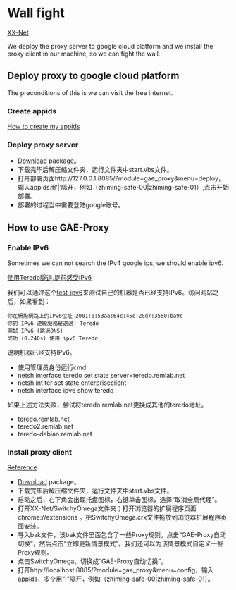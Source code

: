 # Wall fight

[XX-Net](https://github.com/XX-net/XX-Net)

We deploy the proxy server to google cloud platform and we install the proxy client in our machine, so we can fight the wall.

## Deploy proxy to google cloud platform

The preconditions of this is we can visit the free internet.

### Create appids

[How to create my appids](https://github.com/XX-net/XX-Net/wiki/how-to-create-my-appids)

### Deploy proxy server

- [Download](https://github.com/XX-net/XX-Net/blob/master/code/default/download.md) package。
- 下载完毕后解压缩文件夹，运行文件夹中start.vbs文件。
- 打开部署页面http://127.0.0.1:8085/?module=gae_proxy&menu=deploy，输入appids用‘|’隔开，例如（zhiming-safe-00|zhiming-safe-01）,点击开始部署。
- 部署的过程当中需要登陆google账号。

## How to use GAE-Proxy

### Enable IPv6

Sometimes we can not search the IPv4 google ips, we should enable ipv6.

[使用Teredo隧道,提前感受IPv6](https://www.longsays.com/844.html)

我们可以通过这个[test-ipv6](http://test-ipv6.com/)来测试自己的机器是否已经支持IPv6。访问网站之后，如果看到：

```
你在網際網路上的IPv6位址 2001:0:53aa:64c:45c:28d7:3550:ba9c
你的 IPv6 連線服務是透過: Teredo
測試 IPv6 (跳過DNS)	 	
成功 (0.240s) 使用 ipv6 Teredo
```

说明机器已经支持IPv6。

- 使用管理员身份运行cmd
- netsh interface teredo set state server=teredo.remlab.net
- netsh int ter set state enterpriseclient
- netsh interface ipv6 show teredo

如果上述方法失败，尝试将teredo.remlab.net更换成其他的teredo地址。

- teredo.remlab.net
- teredo2.remlab.net
- teredo-debian.remlab.net

### Install proxy client

[Reference](https://github.com/XX-net/XX-Net/wiki/%E4%BD%BF%E7%94%A8Chrome%E6%B5%8F%E8%A7%88%E5%99%A8)

- [Download](https://github.com/XX-net/XX-Net/blob/master/code/default/download.md) package。
- 下载完毕后解压缩文件夹，运行文件夹中start.vbs文件。
- 启动之后，右下角会出现托盘图标，右键单击图标，选择“取消全局代理”。
- 打开XX-Net/SwitchyOmega文件夹；打开浏览器的扩展程序页面 chrome://extensions 。把SwitchyOmega.crx文件拖放到浏览器扩展程序页面安装。
- 导入bak文件，该bak文件里面包含了一些Proxy规则。点击“GAE-Proxy自动切换”，然后点击“立即更新情景模式”。我们还可以为该情景模式自定义一些Proxy规则。
- 点击SwitchyOmega，切换成“GAE-Proxy自动切换”。
- 打开http://localhost:8085/?module=gae_proxy&menu=config，输入appids，多个用“|”隔开，例如（zhiming-safe-00|zhiming-safe-01）。
